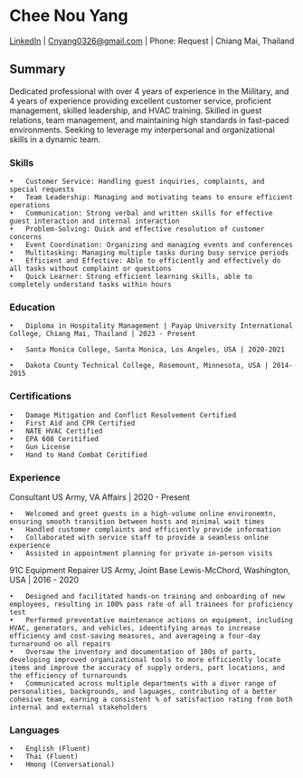 # Chee Nou Yang

 [LinkedIn](https://www.linkedin.com/in/yangcn/) | Cnyang0326@gmail.com | Phone: Request | Chiang Mai, Thailand

## Summary

Dedicated professional with over 4 years of experience in the Miilitary, and 4 years of experience providing excellent customer service, proficient management, skilled leadership, and HVAC training. Skilled in guest relations, team management, and maintaining high standards in fast-paced environments. Seeking to leverage my interpersonal and organizational skills in a dynamic team.

### Skills

	•	Customer Service: Handling guest inquiries, complaints, and special requests
	•	Team Leadership: Managing and motivating teams to ensure efficient operations
	•	Communication: Strong verbal and written skills for effective guest interaction and internal interaction
	•	Problem-Solving: Quick and effective resolution of customer concerns
	•	Event Coordination: Organizing and managing events and conferences
	•	Multitasking: Managing multiple tasks during busy service periods
	•	Efficient and Effective: Able to efficiently and effectively do all tasks without complaint or questions
	•	Quick Learner: Strong efficient learning skills, able to completely understand tasks within hours

### Education

	•	Diploma in Hospitality Management | Payap University International College, Chiang Mai, Thailand | 2023 - Present

	•	Santa Monica College, Santa Monica, Los Angeles, USA | 2020-2021

	•	Dakota County Technical College, Rosemount, Minnesota, USA | 2014-2015


### Certifications

	•	Damage Mitigation and Conflict Resolvement Certified
	•	First Aid and CPR Certified
	•	NATE HVAC Certified
	•	EPA 608 Ceritified
	•	Gun License
	•	Hand to Hand Combat Ceritified
 
### Experience

Consultant
US Army, VA Affairs | 2020 - Present

	•	Welcomed and greet guests in a high-volume online environemtn, ensuring smooth transition between hosts and minimal wait times
	•	Handled customer complaints and efficiently provide information
	•	Collaborated with service staff to provide a seamless online experience
	•	Assisted in appointment planning for private in-person visits

91C Equipment Repairer
US Army, Joint Base Lewis-McChord, Washington, USA | 2016 - 2020

	•	Designed and facilitated hands-on training and onboarding of new employees, resulting in 100% pass rate of all trainees for proficiency test
	•	Performed preventative maintenance actions on equipment, including HVAC, generators, and vehicles, ideentifying areas to increase efficiency and cost-saving measures, and averageing a four-day turnaround on all repairs
	•	Oversaw the inventory and documentation of 100s of parts, developing improved organizational tools to more efficiently locate items and improve the accuracy of supply orders, part locations, and the efficiency of turnarounds
	•	Communicated across multiple departments with a diver range of personalities, backgrounds, and laguages, contributing of a better cohesive team, earning a consistent % of satisfaction rating from both internal and external stakeholders
 	




### Languages

	•	English (Fluent)
 	•	Thai (Fluent)
	•	Hmong (Conversational)

